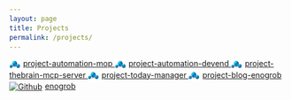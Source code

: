 ```yaml
---
layout: page
title: Projects
permalink: /projects/
---
```



<a href="https://github.com/enogrob/project-automation-mop" target="_blank" rel="noopener">
  <img src="/assets/images/project.png" alt="Project Automation MOP" style="vertical-align: middle; width: 20px; margin-right: 5px;">project-automation-mop
</a>

<a href="https://github.com/enogrob/project-automation-devenv" target="_blank" rel="noopener">
  <img src="/assets/images/project.png" alt="Project Automation Dev Env" style="vertical-align: middle; width: 20px; margin-right: 5px;">project-automation-devend
</a>

<a href="https://github.com/enogrob/project-thebrain-mcp-server" target="_blank" rel="noopener">
  <img src="/assets/images/project.png" alt="Project TheBrain MCP Server" style="vertical-align: middle; width: 20px; margin-right: 5px;">project-thebrain-mcp-server
</a>

<a href="https://github.com/enogrob/project-today-manager" target="_blank" rel="noopener">
  <img src="/assets/images/project.png" alt="Project Today Manager" style="vertical-align: middle; width: 20px; margin-right: 5px;">project-today-manager
</a>

<a href="https://github.com/enogrob/project-blog-enogrob" target="_blank" rel="noopener">
  <img src="/assets/images/project.png" alt="Project Blog Enogrob" style="vertical-align: middle; width: 20px; margin-right: 5px;">project-blog-enogrob
</a>

<a href="https://github.com/enogrob" target="_blank" rel="noopener">
  <img src="/assets/images/github.ico" alt="Github" style="vertical-align: middle; width: 20px; margin-right: 5px;">enogrob
</a>
